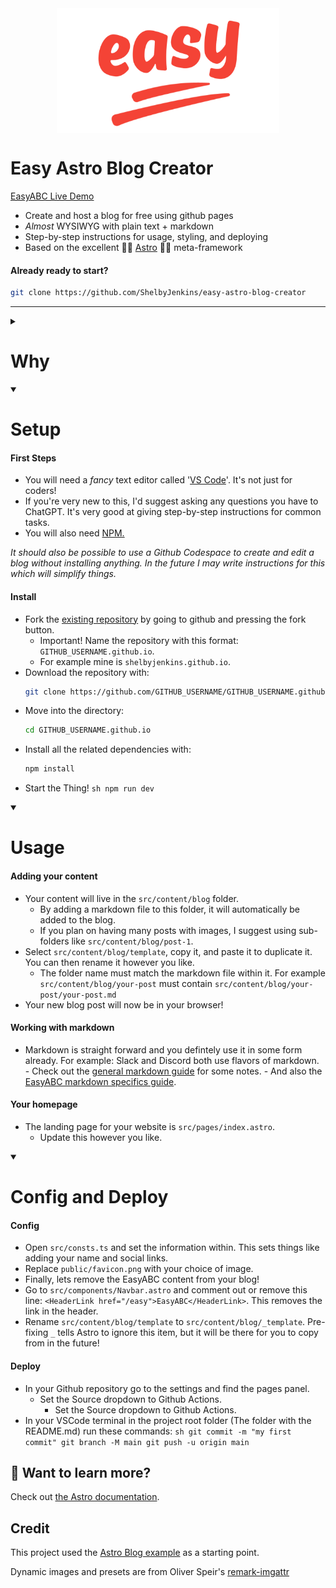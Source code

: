 <img src="/public/images/easy-hero.png" alt="Alt text" style="height: 200px; width: auto; display: flex; margin-right: auto; margin-left: auto; margin-bottom: 2em;">
    
<h1> Easy Astro Blog Creator </h1>

[EasyABC Live Demo](https://shelbyjenkins.github.io/)

- Create and host a blog for free using github pages
- _Almost_ WYSIWYG with plain text + markdown
- Step-by-step instructions for usage, styling, and deploying
- Based on the excellent 🧑‍🚀 [Astro](https://astro.build/) 🧑‍🚀 meta-framework

<h4>Already ready to start?</h4>

```sh
git clone https://github.com/ShelbyJenkins/easy-astro-blog-creator
```

<!-- [![Open in GitHub Codespaces](https://github.com/codespaces/badge.svg)](https://codespaces.new/withastro/astro?devcontainer_path=.devcontainer/blog/devcontainer.json) -->

---

<!-- Here we should have some images of example usages -->
<!-- This should start closed -->
<details closed>
  <summary><h1> Why </h1></summary>

  <h4>No Paywalls and Walled Gardens.</h4>

- Blogging platforms like Medium put your posts behind a paywall. Others like Substack and Dev.to might someday do the same.
- Linkedin and other social media are in the business of controlling your content. It can make organic discovery of your content via SEO difficult or impossible.

<h4>Github and Git is pretty great!</h4>

- Git gives you a higher level of version control (saving), remote editing, and redudancy.
- You maintain complete control of your work to share, edit, or export for other platforms.
- Github Pages are free (for now), but because it's built on Git you can export to another provider easily.

<h4>It's more professional.</h4>

- A Github Page is considered _safe_ to click on as a common, well known, non-paywalled service.
- You can use your own domain name and your own styling to really create something unique.

<h4>It's fun!</h4>

- If you are comfortable with not understanding _everything_, it's an enjoyable experience to create and learn.
- It's actually really easy (30m-60m).

</details>

<details open>
    <summary><h1> Setup </h1></summary>

<h4>First Steps</h4>

- You will need a _fancy_ text editor called '[VS Code](https://code.visualstudio.com/)'. It's not just for coders!
- If you're very new to this, I'd suggest asking any questions you have to ChatGPT. It's very good at giving step-by-step instructions for common tasks.
- You will also need [NPM.](https://docs.npmjs.com/downloading-and-installing-node-js-and-npm#using-a-node-version-manager-to-install-nodejs-and-npm)

_It should also be possible to use a Github Codespace to create and edit a blog without installing anything. In the future I may write instructions for this which will simplify things._

<h4>Install</h4>

- Fork the [existing repository](https://github.com/ShelbyJenkins/easy-astro-blog-creator) by going to github and pressing the fork button.
  - Important! Name the repository with this format: `GITHUB_USERNAME.github.io`.
  - For example mine is `shelbyjenkins.github.io`.
- Download the repository with:
  ```sh
  git clone https://github.com/GITHUB_USERNAME/GITHUB_USERNAME.github.io
  ```
- Move into the directory:
  ```sh
  cd GITHUB_USERNAME.github.io
  ```
- Install all the related dependencies with:
  ```sh
  npm install
  ```
- Start the Thing!
`sh
    npm run dev
    `
</details>

<details open>
  <summary><h1> Usage </h1></summary>

<h4>Adding your content</h4>

- Your content will live in the `src/content/blog` folder.
  - By adding a markdown file to this folder, it will automatically be added to the blog.
  - If you plan on having many posts with images, I suggest using sub-folders like `src/content/blog/post-1`.
- Select `src/content/blog/template`, copy it, and paste it to duplicate it. You can then rename it however you like.
  - The folder name must match the markdown file within it. For example `src/content/blog/your-post` must contain `src/content/blog/your-post/your-post.md`
- Your new blog post will now be in your browser!
<h4>Working with markdown</h4>

- Markdown is straight forward and you defintely use it in some form already. For example: Slack and Discord both use flavors of markdown. - Check out the [general markdown guide](/easy/markdown-style-guide) for some notes. - And also the [EasyABC markdown specifics guide](/easy/easy-markdown-specifics).
<h4>Your homepage</h4>

- The landing page for your website is `src/pages/index.astro`.
  - Update this however you like.

</details>

<details open>
  <summary><h1> Config and Deploy </h1></summary>

<h4>Config</h4>

- Open `src/consts.ts` and set the information within. This sets things like adding your name and social links.
- Replace `public/favicon.png` with your choice of image.
- Finally, lets remove the EasyABC content from your blog!
- Go to `src/components/Navbar.astro` and comment out or remove this line: `<HeaderLink href="/easy">EasyABC</HeaderLink>`. This removes the link in the header.
- Rename `src/content/blog/template` to `src/content/blog/_template`. Pre-fixing `_` tells Astro to ignore this item, but it will be there for you to copy from in the future!
<h4>Deploy</h4>

- In your Github repository go to the settings and find the pages panel.
  - Set the Source dropdown to Github Actions.
    - Set the Source dropdown to Github Actions.
- In your VSCode terminal in the project root folder (The folder with the README.md) run these commands:
`sh
    git commit -m "my first commit"
    git branch -M main
    git push -u origin main
    `
</details>

## 👀 Want to learn more?

Check out [the Astro documentation](https://docs.astro.build).

## Credit

This project used the [Astro Blog example](https://github.com/withastro/astro/tree/main/examples/blog) as a starting point.

Dynamic images and presets are from Oliver Speir's [remark-imgattr](https://github.com/OliverSpeir/remark-imgattr)
